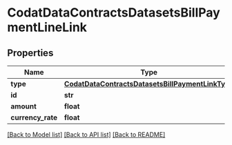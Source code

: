# CodatDataContractsDatasetsBillPaymentLineLink

## Properties
Name | Type | Description | Notes
------------ | ------------- | ------------- | -------------
**type** | [**CodatDataContractsDatasetsBillPaymentLinkType**](CodatDataContractsDatasetsBillPaymentLinkType.md) |  | 
**id** | **str** |  | [optional] 
**amount** | **float** |  | [optional] 
**currency_rate** | **float** |  | [optional] 

[[Back to Model list]](../README.md#documentation-for-models) [[Back to API list]](../README.md#documentation-for-api-endpoints) [[Back to README]](../README.md)

